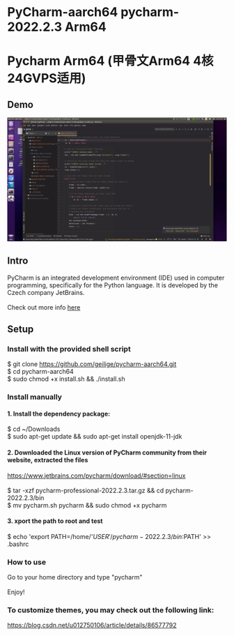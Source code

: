 # PyCharm-aarch64 pycharm-2022.2.3 Arm64

# Pycharm Arm64 (甲骨文Arm64 4核24GVPS适用)

## Demo

![](demo.png)

## Intro

PyCharm is an integrated development environment (IDE) used in computer programming, specifically for the Python language. It is developed by the Czech company JetBrains. \
 \
 Check out more info [here](https://www.jetbrains.com/pycharm/)

## Setup

### Install with the provided shell script
$ git clone https://github.com/geilige/pycharm-aarch64.git \
$ cd pycharm-aarch64 \
$ sudo chmod +x install.sh && ./install.sh

### Install manually

#### 1. Install the dependency package:

$ cd ~/Downloads \
$ sudo apt-get update && sudo apt-get install openjdk-11-jdk

#### 2. Downloaded the Linux version of PyCharm community from their website, extracted the files

https://www.jetbrains.com/pycharm/download/#section=linux \
 \
$ tar -xzf pycharm-professional-2022.2.3.tar.gz && cd pycharm-2022.2.3/bin \
$ mv pycharm.sh pycharm && sudo chmod +x pycharm

#### 3. xport the path to root and test

$ echo 'export PATH=/home/'$USER'/pycharm-2022.2.3/bin:$PATH' >> .bashrc
 
### How to use

Go to your home directory and type "pycharm" \
 \
Enjoy!

### To customize themes, you may check out the following link:

https://blog.csdn.net/u012750106/article/details/86577792
